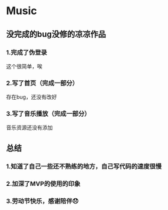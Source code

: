 # Music
## 没完成的bug没修的凉凉作品
### 1.完成了伪登录
这个很简单，唉
### 2.写了首页（完成一部分）
存在bug，还没有改好
### 3.写了音乐播放（完成一部分）
音乐资源还没有添加
## 总结
### 1.知道了自己一些还不熟练的地方，自己写代码的速度很慢
### 2.加深了MVP的使用的印象
### 3.劳动节快乐，感谢陪伴😞
